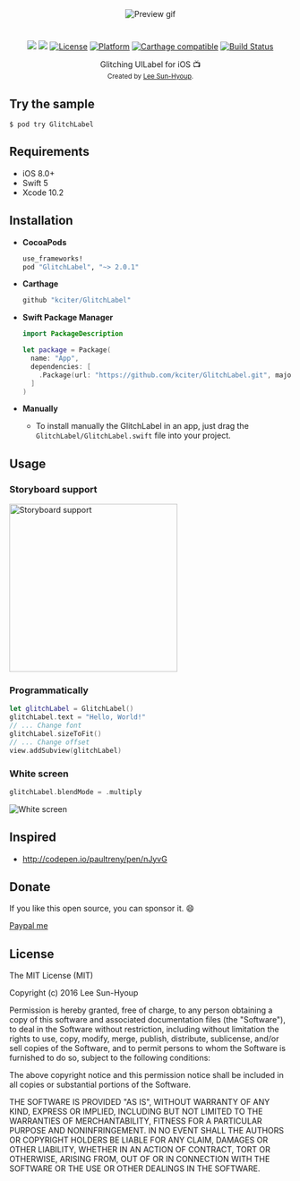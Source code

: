 <div align="center">
  <img src="https://github.com/kciter/GlitchLabel/raw/master/Images/preview.gif" alt="Preview gif">
</div>
<h1></h1>
<div align="center">
<p><a href="https://camo.githubusercontent.com/0188e770bbde9d9eae6720a70d5d3fad0952d77b/68747470733a2f2f696d672e736869656c64732e696f2f62616467652f53776966742d322e322d6f72616e67652e737667" target="_blank"><img src="https://img.shields.io/badge/Swift-3-orange.svg"></a>
<a href="http://cocoapods.org/pods/glitchlabel"><img src="https://img.shields.io/cocoapods/v/GlitchLabel.svg?style=flat"></a>
<a href="http://cocoapods.org/pods/glitchlabel"><img alt="License" src="https://img.shields.io/cocoapods/l/GlitchLabel.svg?style=flat"></a>
<a href="http://cocoapods.org/pods/glitchlabel"><img alt="Platform" src="https://img.shields.io/cocoapods/p/GlitchLabel.svg?style=flat"></a>
<a href="https://github.com/Carthage/Carthage"><img alt="Carthage compatible" src="https://img.shields.io/badge/Carthage-compatible-4BC51D.svg?style=flat"></a>
<a href="https://travis-ci.org/kciter/GlitchLabel"><img alt="Build Status" src="https://travis-ci.org/kciter/GlitchLabel.svg?branch=master"></a></p>
</div>

<div align="center">
  Glitching UILabel for iOS 📺<br>
</div>
<div align="center">
  <sub>Created by <a href="https://github.com/kciter">Lee Sun-Hyoup</a>.</sub>
</div>

## Try the sample
```
$ pod try GlitchLabel
```

## Requirements
* iOS 8.0+
* Swift 5
* Xcode 10.2

## Installation
* **CocoaPods**
  ```ruby
  use_frameworks!
  pod "GlitchLabel", "~> 2.0.1"
  ```

* **Carthage**
  ```ruby
  github "kciter/GlitchLabel"
  ```

* **Swift Package Manager**
  ```swift
  import PackageDescription

  let package = Package(
    name: "App",
    dependencies: [
      .Package(url: "https://github.com/kciter/GlitchLabel.git", majorVersion: 2)
    ]
  )
  ```

* **Manually**
  * To install manually the GlitchLabel in an app, just drag the `GlitchLabel/GlitchLabel.swift` file into your project.

## Usage

### Storyboard support
<img src="https://github.com/kciter/GlitchLabel/raw/master/Images/storyboard.png" height='300' alt="Storyboard support">

### Programmatically
```swift
let glitchLabel = GlitchLabel()
glitchLabel.text = "Hello, World!"
// ... Change font
glitchLabel.sizeToFit()
// ... Change offset
view.addSubview(glitchLabel)
```

### White screen
```swift
glitchLabel.blendMode = .multiply
```
<img src="https://github.com/kciter/GlitchLabel/raw/master/Images/whitescreen.gif" alt="White screen">

## Inspired
* http://codepen.io/paultreny/pen/nJyvG

## Donate
If you like this open source, you can sponsor it. :smile:

[Paypal me](paypal.me/kciter)

## License
The MIT License (MIT)

Copyright (c) 2016 Lee Sun-Hyoup

Permission is hereby granted, free of charge, to any person obtaining a copy
of this software and associated documentation files (the "Software"), to deal
in the Software without restriction, including without limitation the rights
to use, copy, modify, merge, publish, distribute, sublicense, and/or sell
copies of the Software, and to permit persons to whom the Software is
furnished to do so, subject to the following conditions:

The above copyright notice and this permission notice shall be included in all
copies or substantial portions of the Software.

THE SOFTWARE IS PROVIDED "AS IS", WITHOUT WARRANTY OF ANY KIND, EXPRESS OR
IMPLIED, INCLUDING BUT NOT LIMITED TO THE WARRANTIES OF MERCHANTABILITY,
FITNESS FOR A PARTICULAR PURPOSE AND NONINFRINGEMENT. IN NO EVENT SHALL THE
AUTHORS OR COPYRIGHT HOLDERS BE LIABLE FOR ANY CLAIM, DAMAGES OR OTHER
LIABILITY, WHETHER IN AN ACTION OF CONTRACT, TORT OR OTHERWISE, ARISING FROM,
OUT OF OR IN CONNECTION WITH THE SOFTWARE OR THE USE OR OTHER DEALINGS IN THE
SOFTWARE.
